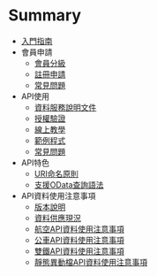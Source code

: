 # Summary

* [入門指南](README.md)
* 會員申請
  * [會員分級](member/MemberType.md)
  * [註冊申請](member/GoRegister.md)
  * [常見問題](member/MemberFAQ.md)
* API使用 
  * [資料服務說明文件](https://ptx.transportdata.tw/MOTC/Swagger/)
  * [授權驗證](api/HMac.md)
  * [線上教學](api/Demo.md)
  * [範例程式](api/Code.md)
  * [常見問題](api/FAQ.md)
* API特色
  * [URI命名原則](api/URI.md)
  * [支援OData查詢語法](api/OData.md)
* API資料使用注意事項
  * [版本說明](FAQ/Version.md)
  * [資料供應現況](FAQ/SupplyStatus.md)
  * [航空API資料使用注意事項](FAQ/Aviation.md)
  * [公車API資料使用注意事項](FAQ/Bus.md)
  * [雙鐵API資料使用注意事項](FAQ/Rail.md)
  * [靜態異動檔API資料使用注意事項](FAQ/Variation.md)


